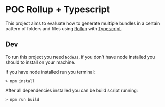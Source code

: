 # POC Rollup + Typescript

This project aims to evaluate how to generate multiple bundles in a certain pattern of folders and files using [Rollup](https://rollupjs.org/) with [Typescript](https://www.typescriptlang.org/).

## Dev

To run this project you need `NodeJs`, if you don't have node installed you should to install on your machine.

If you have node installed run you terminal:

```
> npm install
```

After all dependencies installed you can be build script running:

```
> npm run build
```